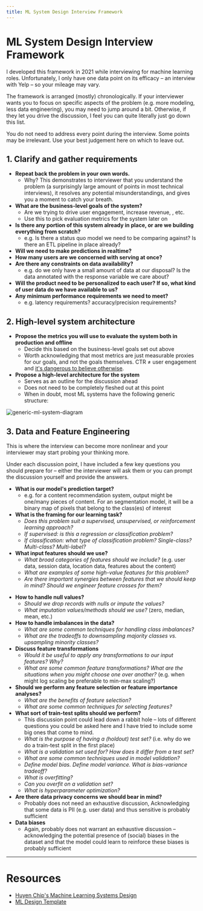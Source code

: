 ```yaml
---
title: ML System Design Interview Framework
---
```

# ML System Design Interview Framework
I developed this framework in 2021 while interviewing for machine learning roles. Unfortunately, I only have one data point on its efficacy – an interview with Yelp – so your mileage may vary.

The framework is arranged (mostly) chronologically. If your interviewer wants you to focus on specific aspects of the problem (e.g. more modeling, less data engineering), you may need to jump around a bit. Otherwise, if they let you drive the discussion, I feel you can quite literally just go down this list.

You do not need to address every point during the interview. Some points may be irrelevant. Use your best judgement here on which to leave out. 
## 1. Clarify and gather requirements

- **Repeat back the problem in your own words.**
	- Why? This demonstrates to interviewer that you understand the problem (a surprisingly large amount of points in most technical interviews), it resolves any potential misunderstandings, and gives you a moment to catch your breath.
- **What are the business-level goals of the system?** 
	- Are we trying to drive user engagement, increase revenue, , etc. 
	- Use this to pick evaluation metrics for the system later on
- **Is there any portion of this system already in place, or are we building everything from scratch?**
	- e.g. Is there a status quo model we need to be comparing against? Is there an ETL pipeline in place already?
- **Will we need to make predictions in realtime?**
- **How many users are we concerned with serving at once?**
- **Are there any constraints on data availability?**
	- e.g. do we only have a small amount of data at our disposal? Is the data annotated with the response variable we care about?
- **Will the product need to be personalized to each user? If so, what kind of user data do we have available to us?**
- **Any minimum performance requirements we need to meet?**
	- e.g. latency requirements? accuracy/precision requirements?
## 2. High-level system architecture
- **Propose the metrics you will use to evaluate the system both in production and offline**
	- Decide this based on the business-level goals set out above
	- Worth acknowledging that most metrics are just measurable proxies for our goals, and not the goals themselves. CTR ≠ user engagement and [it's dangerous to believe otherwise](../goodharts-law.md).
- **Propose a high-level architecture for the system**
	- Serves as an outline for the discussion ahead
	- Does not need to be completely fleshed out at this point
	- When in doubt, most ML systems have the following generic structure:

![generic-ml-system-diagram](../__assets/img/generic-ml-system-diagram.png)

## 3. Data and Feature Engineering
This is where the interview can become more nonlinear and your interviewer may start probing your thinking more. 

Under each discussion point, I have included a few key questions you should prepare for – either the interviewer will ask them or you can prompt the discussion yourself and provide the answers.

* **What is our model's prediction target?**
	* e.g. for a content recommendation system, output might be one/many pieces of content. For an segmentation model, it will be a binary map of pixels that belong to the class(es) of interest
* **What is the framing for our learning task?**
	* *Does this problem suit a supervised, unsupervised, or reinforcement learning approach?*
	* *If supervised: is this a regression or classification problem?*
	* *If classification: what type of classification problem? Single-class? Multi-class? Multi-label?*
* **What input features should we use?**
	* *What broad categories of features should we include?* (e.g. user data, session data, location data, features about the content)
	* *What are examples of some high-value features for this problem?*
	* *Are there important synergies between features that we should keep in mind? Should we engineer feature crosses for them?*
- **How to handle null values?**
	- *Should we drop records with nulls or impute the values?*
	- *What imputation values/methods should we use?* (zero, median, mean, etc.)
- **How to handle imbalances in the data?**
	- *What are some common techniques for handling class imbalances?*
	- *What are the tradeoffs to downsampling majority classes vs. upsampling minority classes?*
- **Discuss feature transformations**
	- *Would it be useful to apply any transformations to our input features? Why?*
	- *What are some common feature transformations? What are the situations when you might choose one over another?* (e.g. when might log scaling be preferable to min-max scaling?)
- **Should we perform any feature selection or feature importance analyses?**
	- *What are the benefits of feature selection?*
	- *What are some common techniques for selecting features?*
- **What sort of train-test splits should we perform?**
	- This discussion point could lead down a rabbit hole – lots of different questions you could be asked here and I have tried to include some big ones that come to mind.
	- *What is the purpose of having a (holdout) test set?* (i.e. why do we do a train-test split in the first place)
	- *What is a validation set used for? How does it differ from a test set?*
	- *What are some common techniques used in model validation?*
	- *Define model bias. Define model variance. What is bias-variance tradeoff?*
	- *What is overfitting?*
	- *Can you overfit on a validation set?*
	- *What is hyperparameter optimization?*
- **Are there data privacy concerns we should bear in mind?**
	- Probably does not need an exhaustive discussion, Acknowledging that some data is PII (e.g. user data) and thus sensitive is probably sufficient
- **Data biases**
	- Again, probably does not warrant an exhaustive discussion – acknowledging the potential presence of (social) biases in the dataset and that the model could learn to reinforce these biases is probably sufficient

---
# Resources
- [Huyen Chip's Machine Learning Systems Design](https://huyenchip.com/ml-interviews-book/)
- [ML Design Template](https://www.mle-interviews.com/ml-design-template)